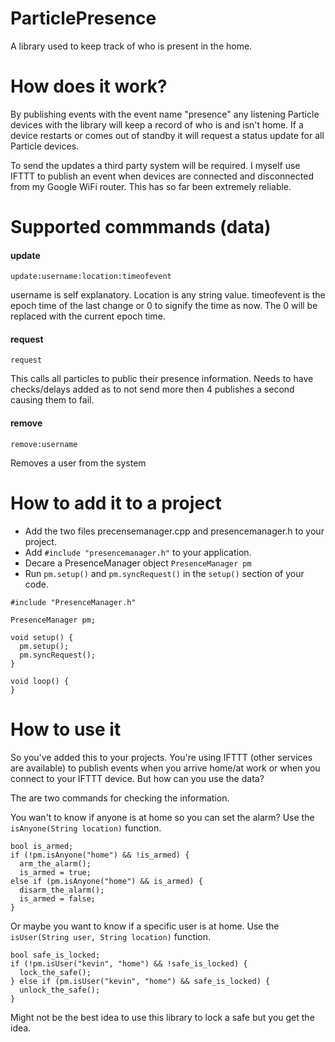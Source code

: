 # ParticlePresence

A library used to keep track of who is present in the home.

# How does it work?

By publishing events with the event name "presence" any listening Particle devices with the library will keep a record of who is and isn't home.  If a device restarts or comes out of standby it will request a status update for all Particle devices.

To send the updates a third party system will be required.  I myself use IFTTT to publish an event when devices are connected and disconnected from my Google WiFi router.  This has so far been extremely reliable.

# Supported commmands (data)

#### update

`update:username:location:timeofevent`

username is self explanatory.  Location is any string value.  timeofevent is the epoch time of the last change or 0 to signify the time as now.  The 0 will be replaced with the current epoch time.

#### request

`request`

This calls all particles to public their presence information.  Needs to have checks/delays added as to not send more then 4 publishes a second causing them to fail.

#### remove

`remove:username`

Removes a user from the system

# How to add it to a project

 - Add the two files precensemanager.cpp and presencemanager.h to your project.
 - Add `#include "presencemanager.h"` to your application.
 - Decare a PresenceManager object `PresenceManager pm`
 - Run `pm.setup()` and `pm.syncRequest()` in the `setup()` section of your code.

```
#include "PresenceManager.h"

PresenceManager pm;

void setup() {
  pm.setup();
  pm.syncRequest();
}

void loop() {
}
```

# How to use it
So you've added this to your projects.  You're using IFTTT (other services are available) to publish events when you arrive home/at work or when you connect to your IFTTT device.  But how can you use the data?

The are two commands for checking the information.

You wan't to know if anyone is at home so you can set the alarm?  Use the `isAnyone(String location)` function.

```
bool is_armed;
if (!pm.isAnyone("home") && !is_armed) {
  arm_the_alarm();
  is_armed = true;
else if (pm.isAnyone("home") && is_armed) {
  disarm_the_alarm();
  is_armed = false;
}
```

Or maybe you want to know if a specific user is at home.  Use the `isUser(String user, String location)` function.

```
bool safe_is_locked;
if (!pm.isUser("kevin", "home") && !safe_is_locked) {
  lock_the_safe();
} else if (pm.isUser("kevin", "home") && safe_is_locked) {
  unlock_the_safe();
}
```

Might not be the best idea to use this library to lock a safe but you get the idea.
